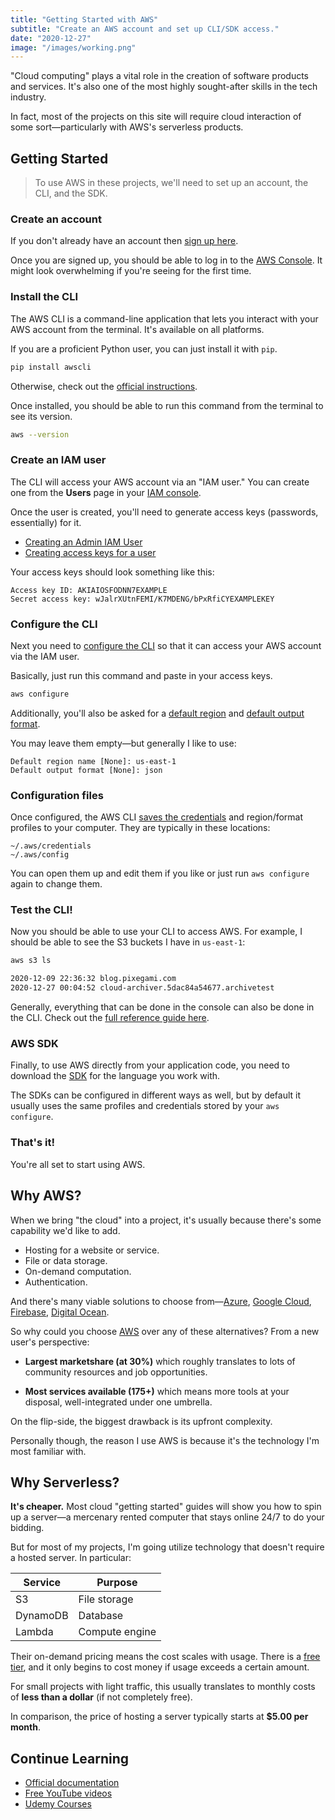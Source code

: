 ```yaml
---
title: "Getting Started with AWS"
subtitle: "Create an AWS account and set up CLI/SDK access."
date: "2020-12-27"
image: "/images/working.png"
---
```


"Cloud computing" plays a vital role in the creation of software products and services. It's also one of the most highly sought-after skills in the tech industry.

In fact, most of the projects on this site will require cloud interaction of some sort—particularly with AWS's serverless products.

## Getting Started

> To use AWS in these projects, we'll need to set up an account, the CLI, and the SDK.

### Create an account

If you don't already have an account then [sign up here](https://portal.aws.amazon.com/billing/signup#/start).

Once you are signed up, you should be able to log in to the [AWS Console](https://aws.amazon.com/console/). It might look overwhelming if you're seeing for the first time.

### Install the CLI

The AWS CLI is a command-line application that lets you interact with your AWS account from the terminal. It's available on all platforms.

If you are a proficient Python user, you can just install it with `pip`.

```bash
pip install awscli
```

Otherwise, check out the [official instructions](https://docs.aws.amazon.com/cli/latest/userguide/cli-chap-install.html).

Once installed, you should be able to run this command from the terminal to see its version.

```bash
aws --version
```

### Create an IAM user

The CLI will access your AWS account via an "IAM user." You can create one from the **Users** page in your [IAM console](https://console.aws.amazon.com/iam).

Once the user is created, you'll need to generate access keys (passwords, essentially) for it.

- [Creating an Admin IAM User](https://docs.aws.amazon.com/IAM/latest/UserGuide/getting-started_create-admin-group.html)
- [Creating access keys for a user](https://docs.aws.amazon.com/IAM/latest/UserGuide/id_credentials_access-keys.html#Using_CreateAccessKey)

Your access keys should look something like this:

```
Access key ID: AKIAIOSFODNN7EXAMPLE
Secret access key: wJalrXUtnFEMI/K7MDENG/bPxRfiCYEXAMPLEKEY
```

### Configure the CLI

Next you need to [configure the CLI](https://docs.aws.amazon.com/cli/latest/userguide/cli-configure-quickstart.html) so that it can access your AWS account via the IAM user.

Basically, just run this command and paste in your access keys.

```bash
aws configure
```

Additionally, you'll also be asked for a [default region](https://docs.aws.amazon.com/cli/latest/userguide/cli-configure-quickstart.html#cli-configure-quickstart-region) and [default output format](https://docs.aws.amazon.com/cli/latest/userguide/cli-configure-quickstart.html#cli-configure-quickstart-format).

You may leave them empty—but generally I like to use:

```
Default region name [None]: us-east-1
Default output format [None]: json
```

### Configuration files

Once configured, the AWS CLI [saves the credentials](https://docs.aws.amazon.com/cli/latest/userguide/cli-configure-files.html) and region/format profiles to your computer. They are typically in these locations:

```
~/.aws/credentials
~/.aws/config
```

You can open them up and edit them if you like or just run `aws configure` again to change them.

### Test the CLI!

Now you should be able to use your CLI to access AWS. For example, I should be able to see the S3 buckets I have in `us-east-1`:

```bash
aws s3 ls

2020-12-09 22:36:32 blog.pixegami.com
2020-12-27 00:04:52 cloud-archiver.5dac84a54677.archivetest
```

Generally, everything that can be done in the console can also be done in the CLI. Check out the [full reference guide here](https://docs.aws.amazon.com/cli/latest/index.html).

### AWS SDK

Finally, to use AWS directly from your application code, you need to download the [SDK](https://aws.amazon.com/tools/) for the language you work with.

The SDKs can be configured in different ways as well, but by default it usually uses the same profiles and credentials stored by your `aws configure`.

### That's it!

You're all set to start using AWS.

## Why AWS?

When we bring "the cloud" into a project, it's usually because there's some capability we'd like to add.

- Hosting for a website or service.
- File or data storage.
- On-demand computation.
- Authentication.

And there's many viable solutions to choose from—[Azure](https://azure.microsoft.com/en-au/), [Google Cloud](https://cloud.google.com), [Firebase](https://firebase.google.com), [Digital Ocean](https://try.digitalocean.com).

So why could you choose [AWS](https://aws.amazon.com/what-is-aws/) over any of these alternatives? From a new user's perspective:

- **Largest marketshare (at 30%)** which roughly translates to lots of community resources and job opportunities.

- **Most services available (175+)** which means more tools at your disposal, well-integrated under one umbrella.

On the flip-side, the biggest drawback is its upfront complexity.

Personally though, the reason I use AWS is because it's the technology I'm most familiar with.

## Why Serverless?

**It's cheaper.** Most cloud "getting started" guides will show you how to spin up a server—a mercenary rented computer that stays online 24/7 to do your bidding.

But for most of my projects, I'm going utilize technology that doesn't require a hosted server. In particular:

| Service  | Purpose        |
| -------- | -------------- |
| S3       | File storage   |
| DynamoDB | Database       |
| Lambda   | Compute engine |

Their on-demand pricing means the cost scales with usage. There is a [free tier](https://aws.amazon.com/free/?all-free-tier.sort-by=item.additionalFields.SortRank&all-free-tier.sort-order=asc), and it only begins to cost money if usage exceeds a certain amount.

For small projects with light traffic, this usually translates to monthly costs of **less than a dollar** (if not completely free).

In comparison, the price of hosting a server typically starts at **$5.00 per month**.

## Continue Learning

- [Official documentation](https://aws.amazon.com/getting-started/)
- [Free YouTube videos](https://www.youtube.com/watch?v=ubCNZRNjhyo)
- [Udemy Courses](https://www.udemy.com/course/aws-certified-developer-associate/)
